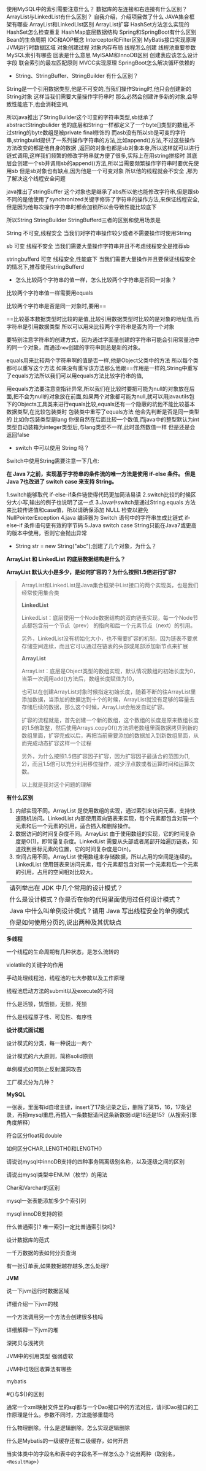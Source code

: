 使用MySQL中的索引需要注意什么？
数据库的左连接和右连接有什么区别？
ArrayList与LinkedList有什么区别？
自我介绍，介绍项目做了什么
JAVA集合框架有哪些
ArrayList和LinkedLIst区别
ArrayList扩容
HashSet方法怎么实现的
HashSet怎么检查重复
HashMap底层数据结构
Spring和SpringBoot有什么区别
Bean的生命周期
IOC和AOP概念
Interceptor和Filter区别
MyBatis接口实现原理
JVM运行时数据区域
对象创建过程
对象内存布局
线程怎么创建
线程池重要参数
MySQL索引有哪些
回表是什么意思
MyISAM和InnoDB区别
创建表应该怎么设计字段
联合索引的最左匹配原则
MVCC实现原理
SpringBoot怎么解决循环依赖的

+ String、StringBuffer、StringBuilder  有什么区别？

String是一个引用数据类型,他是不可变的,当我们操作String时,他只会创建新的String对象 这样当我们需要大量操作字符串时 那么必然会创建许多新的对象,会导致性能底下,也会消耗空间,


所以java推出了StringBuilder这个可变的字符串类型,sb继承了abstractStringbulider 他的底层和String一样都定义了一个byte[]类型的数组,不过string的byte数组是被private final修饰的 而asb没有所以sb是可变的字符串,stringbuild提供了一系列操作字符串的方法,比如append()方法,不过这些操作方法改变的都是他自身的数据 ,返回的对象也都是sb对象本身,所以这样就可以进行链式调用,这样我们频繁的修改字符串就方便了很多,实际上在用string拼接时 其底层会创建一个sb并调用sb的append()方法,所以当需要频繁操作字符串时要优先使用sb 但是sb对象也有缺点,因为他是一个可变对象 所以他的线程就会不安全 ,那为了解决这个线程安全问题 


java推出了stringBuffer 这个对象也是继承了abs所以他也能修改字符串,但是跟sb不同的是他使用了synchronized关键字修饰了字符串的操作方法,来保证线程安全,但是因为他每次操作字符串时都会加锁所以会导致性能比较底下


所以String StringBuilder StringBufferd三者的区别和使用场景是


String 不可变,线程安全 当我们对字符串操作较少或者不需要操作时使用String


sb 可变 线程不安全 当我们需要大量操作字符串并且不考虑线程安全是推荐sb

stringbufferd 可变 线程安全,性能底下 当我们需要大量操作并且要保证线程安全的情况下,推荐使用stringBufferd

+ 怎么比较两个字符串的值一样，怎么比较两个字符串是否同一对象？

比较两个字符串值一样需要用equals


比较两个字符串是否是同一对象时,要用==


==比较基本数据类型时比较的是值,比较引用数据类型时比较的是对象的地址值,而字符串是引用数据类型 所以可以用来比较两个字符串是否为同一个对象


要特别注意字符串的创建方式，因为通过字面量创建的字符串可能会引用常量池中的同一个对象，而通过`new`创建的字符串则总是新的对象。


equals用来比较两个字符串啊的值是否一样,他是Object父类中的方法 所以每个类都可以重写这个方法 如果没有重写该方法那么他跟==作用是一样的,String中重写了equals方法所以我们可以用equals方法比较字符串的值,


用equals方法要注意空指针异常,所以我们在比较时要把可能为null的对象放在后面,把不会为null的对象放在前面,如果两个对象都可能为null,就可以用javautils包下的Objects工具类来进行equals比较,equals还有一个隐蔽的坑他不能比较基本数据类型,在比较包装类时 包装类中重写了equals方法 他会先判断是否是同一类型的 比如你包装类型是lang 你很自然在后面比较一个数值,而java中的整型默认为int类型自动装箱为integer类型后,与lang类型不一样,此时虽然数值一样 但是还是会返回false



+ switch 中可以使用 String 吗？

Switch中使用String需要注意一下几点:

**在 Java 7之前，实现基于字符串的条件流的唯一方法是使用 if-else 条件。 但是 Java 7也改进了 switch case 来支持 String。**

1.switch能够取代 if-else-if条件链使得代码更加简洁易读
2.switch比较的时候区分大小写,输出的例子也说明了这一点
3.Java中switch是通过String.equals 方法来比较传递值和case值，所以请确保添加 NULL 检查以避免 NullPointerException
4.java 编译器为 Switch 语句中的字符串生成比链式 if-else-if 条件语句更有效的字节码
5.Java switch case String只能在Java7或更高的版本中使用，否则它会抛出异常



+ String str = new String("abc");创建了几个对象，为什么？



**ArrayList  和 LinkedList 的底层数据结构是什么？**

**ArrayList  默认大小是多少，是如何扩容的？为什么按照1.5倍进行扩容?**

> ArrayList和LinkedList是Java集合框架中List接口的两个实现类，也是我们经常使用集合类
>
> **LinkedList**
>
> LinkedList：底层使用一个Node数据结构的双向链表实现，每一个Node节点都包含前一个节点（prev） 的指向和后一个元素节点（next）的引用。
>
> 另外，LinkedList没有初始化大小，也不需要扩容的机制，因为链表不要求存储空间连续，而且它可以通过在链表的头部或尾部添加新节点来扩展
>
> **ArrayList**
>
> ArrayList：底层是Object类型的数组实现，默认情况数组的初始长度为0，当第一次调用add()方法后，数组长度赋值为10，
>
> 也可以在创建ArrayList对象时候指定初始长度，随着不断的往ArrayList里添加数据，当添加的数据达到十个的时候，ArrayList就没有足够的容量去存储后续的数据，那么这个时候，ArrayList会触发自动扩容。
>
> 扩容的流程就是，首先创建一个新的数组，这个数组的长度是原来数组长度的1.5倍取整，然后使用Arrays.copyOf()方法把老数组里面数据拷贝到新的数组里面，扩容完成以后，再把当前需要添加的数据加入到新数组里面，从而完成动态扩容这样一个过程
>
> 另外，为什么按照1.5倍扩容因子扩容，因为扩容因子最适合的范围为(1, 2)，而且1.5倍可以充分利用移位操作，减少浮点数或者运算时间和运算次数。 
>
> 
>
> 以上就是我对这个问题的理解



**有什么区别**

1. 内部实现不同。ArrayList 是使用数组的实现，通过索引来访问元素，支持快速随机访问。LinkedList 内部使用双向链表来实现，每个元素都包含对前一个元素和后一个元素的引用，适合插入和删除操作。 
2. 数据访问的时间复杂度不同。ArrayList 由于使用数组的实现，它的时间复杂度是O(1)，即常量复杂度。LinkedList 需要从头部或者尾部开始遍历链表，知道找到目标元素的位置，它的时间复杂度是O(n)。 
3. 空间占用不同。ArrayList 使用数组来存储数据，所以占用的空间是连续的。LinkedList 使用链表来访问元素，每个元素都包含对前一个元素和后一个元素的引用，占用的空间相对比较大。





|                                                              |
| ------------------------------------------------------------ |
| 请列举出在  JDK 中几个常用的设计模式？                       |
| 什么是设计模式？你是否在你的代码里面使用过任何设计模式？     |
| Java  中什么叫单例设计模式？请用 Java 写出线程安全的单例模式 |
| 你是如何使用分页的,说出两种及其优缺点                        |

**多线程**

一个线程的生命周期有几种状态，是怎么流转的

violatile的关键字的作用

手动处理线程池，线程池的七大参数以及工作原理

线程池启动方法的submit以及execute的不同

什么是活锁，饥饿锁，无锁，死锁

什么是线程原子性、可见性、有序性

**设计模式面试题**

设计模式的分类，每一种说出一两个

设计模式的六大原则，简称solid原则

单例模式如何防止反射漏洞攻击

工厂模式分为几种？

**MySQL**

一张表，里面有id自增主键，insert了17条记录之后，删除了第15，16，17条记录，再把mysql重启,再插入一条数据请问这条新数据id是18还是15?（从搜索引擎角度解释）

符合区分float和double

如何区分CHAR_LENGTH()和LENGTH()

请说说mysql中innoDB支持的四种事务隔离级别名称，以及逐级之间的区别

请说出mysql类型中ENUM（枚举）的用法

Char和Varchar的区别

mysql一张表能添加多少个索引列

mysql innoDB支持的锁

什么普通索引? 唯一索引一定比普通索引快吗?

设计数据库的范式

一千万数据的表如何分页查询

有一张订单表,如果数据越存越多,怎么处理?

**JVM**

说一下jvm运行时数据区域

详细介绍一下jvm的栈

一个方法调用另一个方法会创建很多栈吗

详细解释一下jvm的堆

深拷贝与浅拷贝

JVM中的引用类型 强弱虚软

JVM中垃圾回收算法有哪些

mybatis

#{}与${}的区别

通常一个xml映射文件里的sql都与一个Dao接口中的方法对应，请问Dao接口的工作原理是什么。参数不同时，方法能够重载吗

什么物理删除，什么是逻辑删除，怎么实现逻辑删除

什么是Mybatis的一级缓存还有二级缓存，如何开启

当实体类中的字段名和表中的字段名不一样怎么办？说出两种（取别名，`<ResultMap>`）

